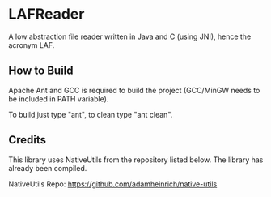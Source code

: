 # LAFReader
A low abstraction file reader written in Java and C (using JNI), hence the acronym LAF.

## How to Build
Apache Ant and GCC is required to build the project (GCC/MinGW needs to be included in PATH variable).

To build just type "ant", to clean type "ant clean".

## Credits
This library uses NativeUtils from the repository listed below. The library has already been compiled.

NativeUtils Repo: https://github.com/adamheinrich/native-utils
